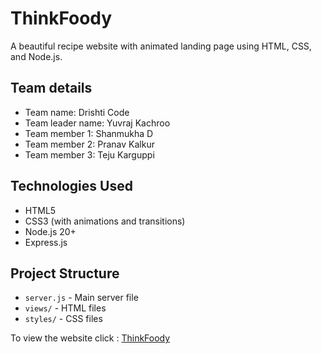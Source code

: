 # ThinkFoody

A beautiful recipe website with animated landing page using HTML, CSS, and Node.js.

## Team details

 - Team name: Drishti Code
 - Team leader name: Yuvraj Kachroo
 - Team member 1: Shanmukha D
 - Team member 2: Pranav Kalkur
 - Team member 3: Teju Karguppi


## Technologies Used

- HTML5
- CSS3 (with animations and transitions)
- Node.js 20+
- Express.js



## Project Structure

- `server.js` - Main server file
- `views/` - HTML files
- `styles/` - CSS files

To view the website click : [ThinkFoody](https://think-foody-56ry.vercel.app/)
